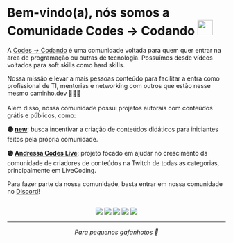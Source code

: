 # Bem-vindo(a), nós somos a Comunidade Codes -> Codando <img src="https://raw.githubusercontent.com/MartinHeinz/MartinHeinz/master/wave.gif" width="35px" height="35px" />

A [Codes -> Codando](https://www.codando.in) é uma comunidade voltada para quem quer entrar na area de programação ou outras de tecnologia. Possuímos desde vídeos voltados para
soft skills como hard skills. 

Nossa missão é levar a mais pessoas conteúdo para facilitar a entra como profissional de TI, mentorias e networking com outros que estão nesse mesmo caminho.dev 👨🏻‍💻
<br>
<br>
Além disso, nossa comunidade possui projetos autorais com conteúdos grátis e públicos, como:

**🟣 [new](site)**: busca incentivar a criação de conteúdos didáticos para iniciantes feitos pela própria comunidade. 

**🟣 [Andressa Codes Live](https://www.twitch.tv/team/andressacodes)**: projeto focado em ajudar no crescimento da comunidade de criadores de conteúdos na Twitch de todas as categorias, principalmente em LiveCoding.

Para fazer parte da nossa comunidade, basta entrar em nossa comunidade no [Discord](https://discord.io/codescodando)!
##

<p align="center">
  <a href="https://discord.gg/tsJQ8qbyra" target="_blank"> <img src="https://img.shields.io/badge/Discord-5865F2?style=for-the-badge&logo=discord&logoColor=white" target="_blank"></a>
  <a href="https://twitter.com/andressacodes" target="_blank"> <img src="https://img.shields.io/badge/Twitter-1DA1F2?style=for-the-badge&logo=twitter&logoColor=white" target="_blank"></a>
  <a href="https://instagram.com/andressacodes" target="_blank"> <img src="https://img.shields.io/badge/-Instagram-%23E4405F?style=for-the-badge&logo=instagram&logoColor=white" target="_blank"></a>
  <a href="https://www.linkedin.com/company/andressacodes/" target="_blank"> <img src="https://img.shields.io/badge/LinkedIn-0077B5?style=for-the-badge&logo=linkedin&logoColor=white" target="_blank"></a>
  <a href="https://www.youtube.com/c/andressacodes" target="_blank"> <img src="https://img.shields.io/badge/YouTube-FF0000?style=for-the-badge&logo=youtube&logoColor=white" target="_blank"></a>
</p>


---

<p align="center"><i> Para pequenos gafanhotos 💜</i></p>

